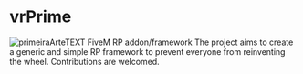 # vrPrime

![primeiraArteTEXT](https://github.com/GuaxinimScripts/vrprime/assets/155213285/89fd9ad3-86d9-4587-84c8-060c21a9435c)
FiveM RP addon/framework
The project aims to create a generic and simple RP framework to prevent everyone from reinventing the wheel.
Contributions are welcomed.
